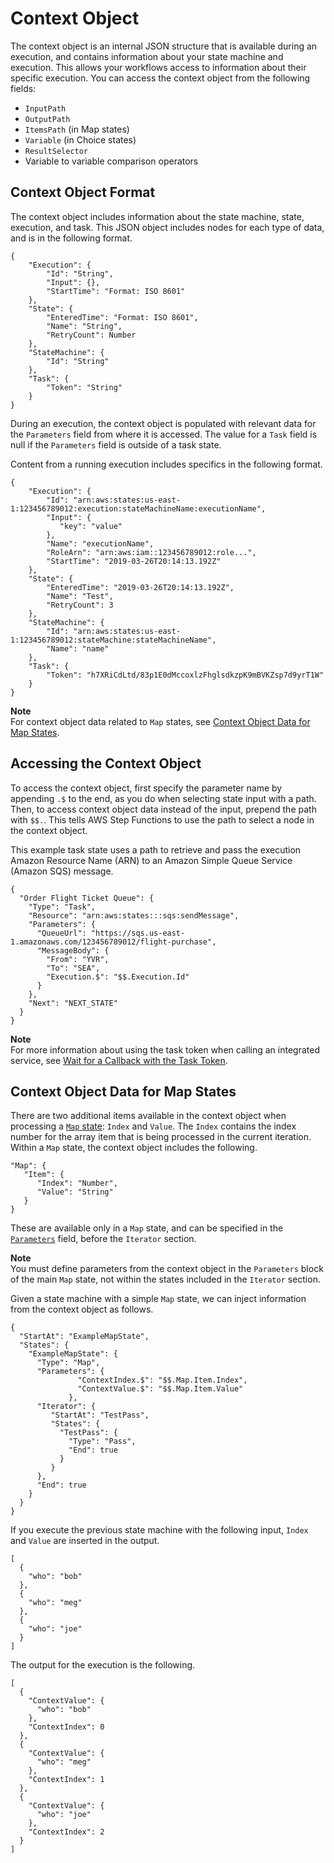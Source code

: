 # Context Object<a name="input-output-contextobject"></a>

The context object is an internal JSON structure that is available during an execution, and contains information about your state machine and execution\. This allows your workflows access to information about their specific execution\. You can access the context object from the following fields:
+ `InputPath`
+ `OutputPath`
+ `ItemsPath` \(in Map states\)
+ `Variable` \(in Choice states\)
+ `ResultSelector`
+ Variable to variable comparison operators

## Context Object Format<a name="contextobject-format"></a>

The context object includes information about the state machine, state, execution, and task\. This JSON object includes nodes for each type of data, and is in the following format\.

```
{
    "Execution": {
        "Id": "String",
        "Input": {},
        "StartTime": "Format: ISO 8601"
    },
    "State": {
        "EnteredTime": "Format: ISO 8601",
        "Name": "String",
        "RetryCount": Number
    },
    "StateMachine": {
        "Id": "String"
    },
    "Task": {
        "Token": "String"
    }
}
```

During an execution, the context object is populated with relevant data for the `Parameters` field from where it is accessed\. The value for a `Task` field is null if the `Parameters` field is outside of a task state\.

Content from a running execution includes specifics in the following format\. 

```
{
    "Execution": {
        "Id": "arn:aws:states:us-east-1:123456789012:execution:stateMachineName:executionName",
        "Input": {
           "key": "value"
        },
        "Name": "executionName",
        "RoleArn": "arn:aws:iam::123456789012:role...",
        "StartTime": "2019-03-26T20:14:13.192Z"
    },
    "State": {
        "EnteredTime": "2019-03-26T20:14:13.192Z",
        "Name": "Test",
        "RetryCount": 3
    },
    "StateMachine": {
        "Id": "arn:aws:states:us-east-1:123456789012:stateMachine:stateMachineName",
        "Name": "name"
    },
    "Task": {
        "Token": "h7XRiCdLtd/83p1E0dMccoxlzFhglsdkzpK9mBVKZsp7d9yrT1W"
    }
}
```

**Note**  
For context object data related to `Map` states, see [Context Object Data for Map States](#contextobject-map)\.

## Accessing the Context Object<a name="contextobject-access"></a>

To access the context object, first specify the parameter name by appending `.$` to the end, as you do when selecting state input with a path\. Then, to access context object data instead of the input, prepend the path with `$$.`\. This tells AWS Step Functions to use the path to select a node in the context object\. 

This example task state uses a path to retrieve and pass the execution Amazon Resource Name \(ARN\) to an Amazon Simple Queue Service \(Amazon SQS\) message\.

```
{
  "Order Flight Ticket Queue": {
    "Type": "Task",
    "Resource": "arn:aws:states:::sqs:sendMessage",
    "Parameters": {
      "QueueUrl": "https://sqs.us-east-1.amazonaws.com/123456789012/flight-purchase",
      "MessageBody": {
        "From": "YVR",
        "To": "SEA",
        "Execution.$": "$$.Execution.Id"
      }
    },
    "Next": "NEXT_STATE"
  }
}
```

**Note**  
For more information about using the task token when calling an integrated service, see [Wait for a Callback with the Task Token](connect-to-resource.md#connect-wait-token)\.

## Context Object Data for Map States<a name="contextobject-map"></a>

There are two additional items available in the context object when processing a [`Map` state](amazon-states-language-map-state.md): `Index` and `Value`\. The `Index` contains the index number for the array item that is being processed in the current iteration\. Within a `Map` state, the context object includes the following\.

```
"Map": {
   "Item": {
      "Index": "Number",
      "Value": "String"
   }
}
```

These are available only in a `Map` state, and can be specified in the [`Parameters`](input-output-inputpath-params.md#input-output-parameters) field, before the `Iterator` section\.

**Note**  
You must define parameters from the context object in the `Parameters` block of the main `Map` state, not within the states included in the `Iterator` section\.

Given a state machine with a simple `Map` state, we can inject information from the context object as follows\.

```
{
  "StartAt": "ExampleMapState",
  "States": {
    "ExampleMapState": {
      "Type": "Map",
      "Parameters": {
               "ContextIndex.$": "$$.Map.Item.Index",
               "ContextValue.$": "$$.Map.Item.Value"
             },
      "Iterator": {
         "StartAt": "TestPass",
         "States": {
           "TestPass": {
             "Type": "Pass",    
             "End": true
           }
         }
      },
      "End": true
    }
  }
}
```

If you execute the previous state machine with the following input, `Index` and `Value` are inserted in the output\.

```
[
  {
    "who": "bob"
  },
  {
    "who": "meg"
  },
  {
    "who": "joe"
  }
]
```

The output for the execution is the following\.

```
[
  {
    "ContextValue": {
      "who": "bob"
    },
    "ContextIndex": 0
  },
  {
    "ContextValue": {
      "who": "meg"
    },
    "ContextIndex": 1
  },
  {
    "ContextValue": {
      "who": "joe"
    },
    "ContextIndex": 2
  }
]
```